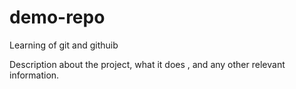 # demo-repo
Learning of git and githuib


Description about the project, what it does , and any other relevant information.
